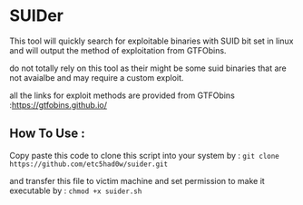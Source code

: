 # SUIDer

This tool will quickly search for exploitable binaries with SUID bit set in linux and will output the method of exploitation from GTFObins.

do not totally rely on this tool as their might be some suid binaries that are not avaialbe and may require a custom exploit.

all the links for exploit methods are provided from GTFObins :https://gtfobins.github.io/

## How To Use :

Copy paste this code to clone this script into your system by : 
`git clone https://github.com/etc5had0w/suider.git`

and transfer this file to victim machine and set permission to make it executable by :
`chmod +x suider.sh`
